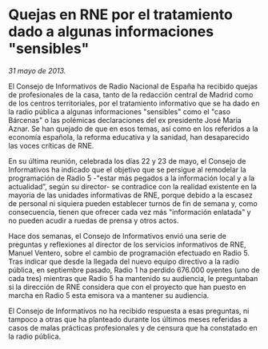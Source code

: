 # Quejas en RNE por el tratamiento dado a algunas informaciones "sensibles"

*31 mayo de 2013.*

El Consejo de Informativos de Radio Nacional de España ha recibido quejas de profesionales de la casa, tanto de la redacción central de Madrid como de los centros territoriales, por el tratamiento informativo que se ha dado en la radio pública a algunas informaciones "sensibles" como el "caso Bárcenas" o las polémicas declaraciones del ex presidente José Maria Aznar. Se han quejado de que en esos temas, así como en los referidos a la economía española, la reforma educativa y la sanidad, han desaparecido las voces críticas de RNE.

En su última reunión, celebrada los días 22 y 23 de mayo, el Consejo de Informativos ha indicado que el objetivo que se persigue al remodelar la programación de Radio 5 -"estar más pegados a la información local y a la actualidad”, según su director- se contradice con la realidad existente en la mayoría de las unidades informativas de RNE, porque debido a la escasez de personal ni siquiera pueden establecer turnos de fin de semana y, como consecuencia, tienen que ofrecer cada vez más "información enlatada" y no pueden acudir a ruedas de prensa y otros actos.

Hace dos semanas, el Consejo de Informativos envió una serie de preguntas y reflexiones al director de los servicios informativos de RNE, Manuel Ventero, sobre el cambio de programación efectuado en Radio 5. Tras indicar que desde la llegada del nuevo equipo directivo a la radio pública, en septiembre pasado, Radio 1 ha perdido 676.000 oyentes (uno de cada tres) mientras que Radio 5 ha mantenido su audiencia, le preguntaban si la dirección de RNE considera que con el proyecto que han puesto en marcha en Radio 5 esta emisora va a mantener su audiencia.

El Consejo de Informativos no ha recibido respuesta a esas preguntas, ni tampoco a otras que ha planteado durante los últimos meses referidas a casos de malas prácticas profesionales y de censura que ha constatado en la radio pública.

